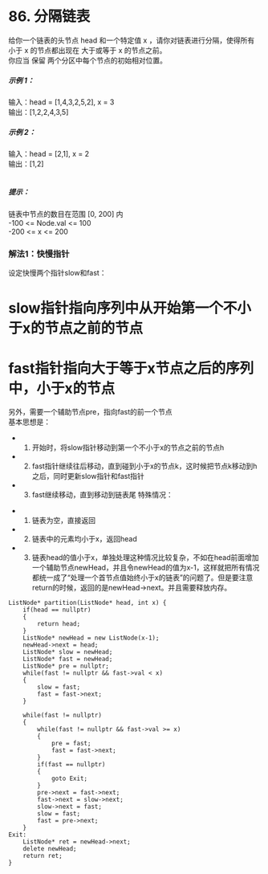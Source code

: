 # 86. 分隔链表
给你一个链表的头节点 head 和一个特定值 x ，请你对链表进行分隔，使得所有 小于 x 的节点都出现在 大于或等于 x 的节点之前。  
你应当 保留 两个分区中每个节点的初始相对位置。  

##### 示例 1：
输入：head = [1,4,3,2,5,2], x = 3  
输出：[1,2,2,4,3,5]  
##### 示例 2：  

输入：head = [2,1], x = 2  
输出：[1,2]  
 
##### 提示：
  
链表中节点的数目在范围 [0, 200] 内  
-100 <= Node.val <= 100  
-200 <= x <= 200   

### 解法1：快慢指针
设定快慢两个指针slow和fast：
# slow指针指向序列中从开始第一个不小于x的节点之前的节点
# fast指针指向大于等于x节点之后的序列中，小于x的节点
另外，需要一个辅助节点pre，指向fast的前一个节点  
基本思想是：  
* 1. 开始时，将slow指针移动到第一个不小于x的节点之前的节点h
* 2. fast指针继续往后移动，直到碰到小于x的节点k，这时候把节点k移动到h之后，同时更新slow指针和fast指针
* 3. fast继续移动，直到移动到链表尾
特殊情况：
- 1. 链表为空，直接返回
- 2. 链表中的元素均小于x，返回head
- 3. 链表head的值小于x，单独处理这种情况比较复杂，不如在head前面增加一个辅助节点newHead，并且令newHead的值为x-1，这样就把所有情况都统一成了“处理一个首节点值始终小于x的链表”的问题了。但是要注意return的时候，返回的是newHead->next。并且需要释放内存。
```
ListNode* partition(ListNode* head, int x) {
    if(head == nullptr)
    {
        return head;
    }
    ListNode* newHead = new ListNode(x-1);
    newHead->next = head;
    ListNode* slow = newHead;
    ListNode* fast = newHead;
    ListNode* pre = nullptr;
    while(fast != nullptr && fast->val < x)
    {
        slow = fast;
        fast = fast->next;
    }

    while(fast != nullptr)
    {
        while(fast != nullptr && fast->val >= x)
        {
            pre = fast;
            fast = fast->next;
        }
        if(fast == nullptr)
        {
            goto Exit;
        }
        pre->next = fast->next;
        fast->next = slow->next;
        slow->next = fast;
        slow = fast;
        fast = pre->next;
    }
Exit:
    ListNode* ret = newHead->next;
    delete newHead;
    return ret;
}
```